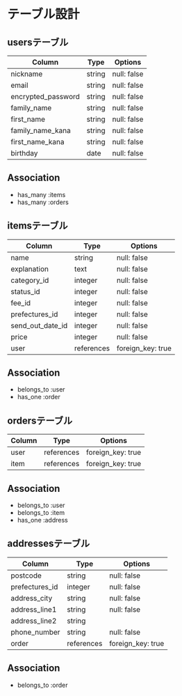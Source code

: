 # テーブル設計

## usersテーブル

|Column                |Type    |Options     |
|----------------------|--------|------------|
|nickname              |string  |null: false | 
|email                 |string  |null: false |
|encrypted_password    |string  |null: false |
|family_name           |string  |null: false |
|first_name            |string  |null: false |
|family_name_kana      |string  |null: false |
|first_name_kana       |string  |null: false |
|birthday              |date    |null: false |

## Association

- has_many :items
- has_many :orders

## itemsテーブル

|Column           |Type       |Options           |
|-----------------|-----------|------------------|
|name             |string     |null: false       |
|explanation      |text       |null: false       |
|category_id      |integer    |null: false       |
|status_id        |integer    |null: false       |
|fee_id           |integer    |null: false       |
|prefectures_id   |integer    |null: false       |
|send_out_date_id |integer    |null: false       |
|price            |integer    |null: false       |
|user             |references |foreign_key: true |

## Association

- belongs_to :user
- has_one :order

## ordersテーブル

|Column   |Type       |Options           |
|---------|-----------|------------------|
|user     |references |foreign_key: true |
|item     |references |foreign_key: true |

## Association

- belongs_to :user
- belongs_to :item
- has_one :address

## addressesテーブル

|Column        |Type       |Options           |
|--------------|-----------|------------------|
|postcode      |string     |null: false       |
|prefectures_id|integer    |null: false       |
|address_city  |string     |null: false       |
|address_line1 |string     |null: false       |
|address_line2 |string     |                  |
|phone_number  |string     |null: false       |
|order         |references |foreign_key: true |

## Association

- belongs_to :order